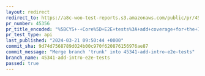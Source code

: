 ```yaml
---
layout: redirect
redirect_to: https://a8c-woo-test-reports.s3.amazonaws.com/public/pr/45356/api/index.html
pr_number: 45356
pr_title_encoded: "%5BCYS+-+Core%5D+E2E+tests%3A+add+coverage+for+the+Intro+page"
pr_test_type: api
last_published: "2024-03-21 09:50:44 +0000"
commit_sha: 9d74d7568789d024b00c970f620876156976ae87
commit_message: "Merge branch 'trunk' into 45341-add-intro-e2e-tests"
branch_name: 45341-add-intro-e2e-tests
passed: true
---
```

